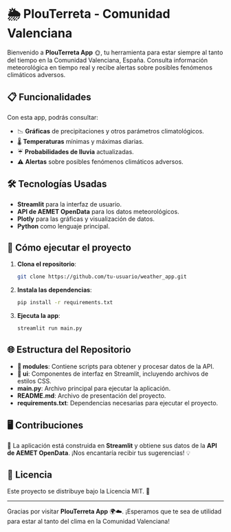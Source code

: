 # 🌦️ PlouTerreta - Comunidad Valenciana

Bienvenido a **PlouTerreta App** 🌞, tu herramienta para estar siempre al tanto del tiempo en la Comunidad Valenciana, España. Consulta información meteorológica en tiempo real y recibe alertas sobre posibles fenómenos climáticos adversos.

## 📋 Funcionalidades

Con esta app, podrás consultar:
- 📉 **Gráficas** de precipitaciones y otros parámetros climatológicos.
- 🌡️ **Temperaturas** mínimas y máximas diarias.
- ☔ **Probabilidades de lluvia** actualizadas.
- ⚠️ **Alertas** sobre posibles fenómenos climáticos adversos.

## 🛠️ Tecnologías Usadas

- **Streamlit** para la interfaz de usuario.
- **API de AEMET OpenData** para los datos meteorológicos.
- **Plotly** para las gráficas y visualización de datos.
- **Python** como lenguaje principal.

## 🚀 Cómo ejecutar el proyecto

1. **Clona el repositorio**:
   ```bash
   git clone https://github.com/tu-usuario/weather_app.git
   ```

2. **Instala las dependencias**:
   ```bash
   pip install -r requirements.txt
   ```

3. **Ejecuta la app**:
   ```bash
   streamlit run main.py
   ```

## 🌐 Estructura del Repositorio

- **📁 modules**: Contiene scripts para obtener y procesar datos de la API.
- **📁 ui**: Componentes de interfaz en Streamlit, incluyendo archivos de estilos CSS.
- **main.py**: Archivo principal para ejecutar la aplicación.
- **README.md**: Archivo de presentación del proyecto.
- **requirements.txt**: Dependencias necesarias para ejecutar el proyecto.

## 🖥️ Contribuciones

🙌 La aplicación está construida en **Streamlit** y obtiene sus datos de la **API de AEMET OpenData**. ¡Nos encantaría recibir tus sugerencias! 💡


## 📝 Licencia

Este proyecto se distribuye bajo la Licencia MIT. 📄

---

Gracias por visitar **PlouTerreta App** 🌍☁️. ¡Esperamos que te sea de utilidad para estar al tanto del clima en la Comunidad Valenciana!